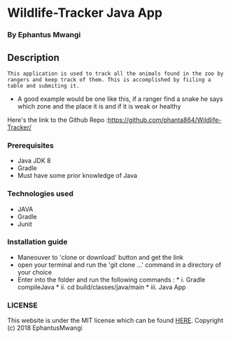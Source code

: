 # Wildlife-Tracker Java App

### By Ephantus Mwangi

## Description

    This application is used to track all the animals found in the zoo by rangers and keep track of them. This is accomplished by fiiling a table and submiting it.

   * A good example would be one like this, if a ranger find a snake he says which zone and the place it is and if it is weak or healthy



 Here's the link to the Github Repo :<https://github.com/phanta864/Wildlife-Tracker/>

### Prerequisites

 * Java JDK 8
 * Gradle
 * Must have some prior knowledge of Java

### Technologies used

   * JAVA
   * Gradle
   * Junit

### Installation guide
   * Maneouver to 'clone or download' button and get the link
   * open your terminal and run the 'git clone ...' command in a directory of your choice
   * Enter into the folder and run the following commands :
                * i. Gradle compileJava
                * ii. cd build/classes/java/main
                * iii. Java App




### LICENSE
 This website is under the MIT license which can be found [HERE](LICENSE).
 Copyright (c) 2018 EphantusMwangi
